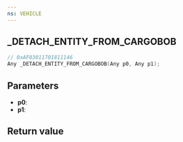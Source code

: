 ```yaml
---
ns: VEHICLE
---
```

## _DETACH_ENTITY_FROM_CARGOBOB

```c
// 0xAF03011701811146
Any _DETACH_ENTITY_FROM_CARGOBOB(Any p0, Any p1);
```


## Parameters
* **p0**: 
* **p1**: 

## Return value
